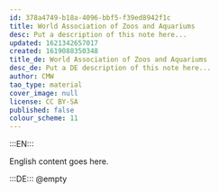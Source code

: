```yaml
---
id: 378a4749-b18a-4096-bbf5-f39ed8942f1c
title: World Association of Zoos and Aquariums
desc: Put a description of this note here...
updated: 1621342657017
created: 1619088350348
title_de: World Association of Zoos and Aquariums
desc_de: Put a DE description of this note here...
author: CMW
tao_type: material
cover_image: null
license: CC BY-SA
published: false
colour_scheme: 11
---
```


:::EN:::

English content goes here.

:::DE:::
@empty
